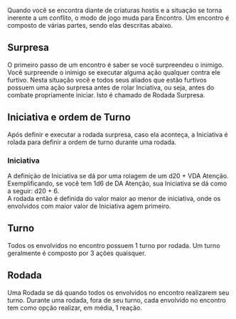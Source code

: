Quando você se encontra diante de criaturas hostis e a situação se torna inerente a um conflito, o modo de jogo muda para Encontro. Um encontro é composto de várias partes, sendo elas descritas abaixo.

## Surpresa
O primeiro passo de um encontro é saber se você surpreendeu o inimigo. Você surpreende o inimigo se executar alguma ação qualquer contra ele furtivo. Nesta situação você e todos seus aliados que estão furtivos possuem uma ação surpresa antes de rolar Inciativa, ou seja, antes do combate propriamente iniciar. Isto é chamado de Rodada Surpresa.

## Iniciativa e ordem de Turno
Após definir e executar a rodada surpresa, caso ela aconteça, a Iniciativa é rolada para definir a ordem de turno durante uma rodada.

### Iniciativa
A definição de Iniciativa se dá por uma rolagem de um d20 + VDA Atenção. Exemplificando, se você tem 1d6 de DA Atenção, sua Iniciativa se dá como a seguir: d20 + 6.  
A rodada então é definida do valor maior ao menor de iniciativa, onde os envolvidos com maior valor de Iniciativa agem primeiro.

## Turno
Todos os envolvidos no encontro possuem 1 turno por rodada. Um turno geralmente é composto por 3 ações quaisquer.

## Rodada
Uma Rodada se dá quando todos os envolvidos no encontro realizarem seu turno. Durante uma rodada, fora de seu turno, cada envolvido no encontro tem como opção realizar, em média, 1 reação.

